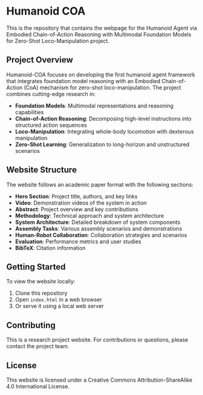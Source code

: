 # Humanoid COA

This is the repository that contains the webpage for the Humanoid Agent via Embodied Chain-of-Action Reasoning with Multimodal Foundation Models for Zero-Shot Loco-Manipulation project.

## Project Overview

Humanoid-COA focuses on developing the first humanoid agent framework that integrates foundation model reasoning with an Embodied Chain-of-Action (CoA) mechanism for zero-shot loco-manipulation. The project combines cutting-edge research in:

- **Foundation Models**: Multimodal representations and reasoning capabilities
- **Chain-of-Action Reasoning**: Decomposing high-level instructions into structured action sequences
- **Loco-Manipulation**: Integrating whole-body locomotion with dexterous manipulation
- **Zero-Shot Learning**: Generalization to long-horizon and unstructured scenarios

## Website Structure

The website follows an academic paper format with the following sections:

- **Hero Section**: Project title, authors, and key links
- **Video**: Demonstration videos of the system in action
- **Abstract**: Project overview and key contributions
- **Methodology**: Technical approach and system architecture
- **System Architecture**: Detailed breakdown of system components
- **Assembly Tasks**: Various assembly scenarios and demonstrations
- **Human-Robot Collaboration**: Collaboration strategies and scenarios
- **Evaluation**: Performance metrics and user studies
- **BibTeX**: Citation information

## Getting Started

To view the website locally:

1. Clone this repository
2. Open `index.html` in a web browser
3. Or serve it using a local web server

## Contributing

This is a research project website. For contributions or questions, please contact the project team.

## License

This website is licensed under a Creative Commons Attribution-ShareAlike 4.0 International License.
